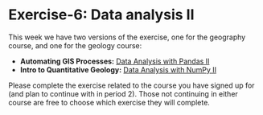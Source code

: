 # Exercise-6: Data analysis II
This week we have two versions of the exercise, one for the geography course, and one for the geology course:

- **Automating GIS Processes:** [Data Analysis with Pandas II](pandas)
- **Intro to Quantitative Geology:** [Data Analysis with NumPy II](Numpy)

Please complete the exercise related to the course you have signed up for (and plan to continue with in period 2). Those not continuing in either course are free to choose which exercise they will complete. 

